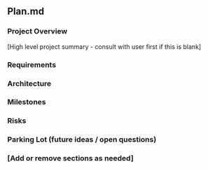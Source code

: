 

## Plan.md
### Project Overview
[High level project summary - consult with user first if this is blank]
### Requirements
### Architecture
### Milestones
### Risks
### Parking Lot (future ideas / open questions)
### [Add or remove sections as needed]